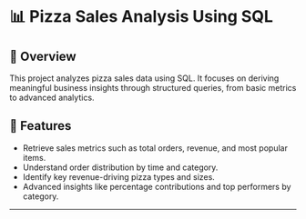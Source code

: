 # 📊 Pizza Sales Analysis Using SQL

## 📝 Overview

This project analyzes pizza sales data using SQL. It focuses on deriving meaningful business insights through structured queries, from basic metrics to advanced analytics.

## 🧩 Features
- Retrieve sales metrics such as total orders, revenue, and most popular items.
- Understand order distribution by time and category.
- Identify key revenue-driving pizza types and sizes.
- Advanced insights like percentage contributions and top performers by category.

---

